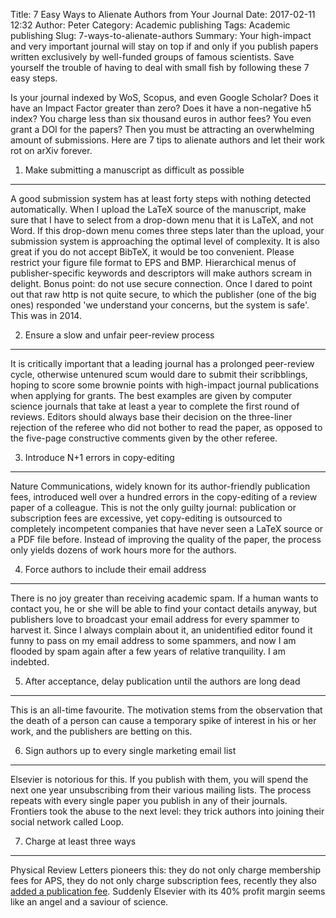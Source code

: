 Title: 7 Easy Ways to Alienate Authors from Your Journal
Date: 2017-02-11 12:32
Author: Peter
Category: Academic publishing
Tags: Academic publishing
Slug: 7-ways-to-alienate-authors
Summary: Your high-impact and very important journal will stay on top if and only if you publish papers written exclusively by well-funded groups of famous scientists. Save yourself the trouble of having to deal with small fish by following these 7 easy steps.

Is your journal indexed by WoS, Scopus, and even Google Scholar? Does it have an Impact Factor greater than zero? Does it have a non-negative h5 index? You charge less than six thousand euros in author fees? You even grant a DOI for the papers? Then you must be attracting an overwhelming amount of submissions. Here are 7 tips to alienate authors and let their work rot on arXiv forever.

1. Make submitting a manuscript as difficult as possible
--------------------------------------------------------

A good submission system has at least forty steps with nothing detected automatically. When I upload the LaTeX source of the manuscript, make sure that I have to select from a drop-down menu that it is LaTeX, and not Word. If this drop-down menu comes three steps later than the upload, your submission system is approaching the optimal level of complexity. It is also great if you do not accept BibTeX, it would be too convenient. Please restrict your figure file format to EPS and BMP. Hierarchical menus of publisher-specific keywords and descriptors will make authors scream in delight. Bonus point: do not use secure connection. Once I dared to point out that raw http is not quite secure, to which the publisher (one of the big ones) responded 'we understand your concerns, but the system is safe'. This was in 2014.

2. Ensure a slow and unfair peer-review process
-----------------------------------------------

It is critically important that a leading journal has a prolonged peer-review cycle, otherwise untenured scum would dare to submit their scribblings, hoping to score some brownie points with high-impact journal publications when applying for grants. The best examples are given by computer science journals that take at least a year to complete the first round of reviews. Editors should always base their decision on the three-liner rejection of the referee who did not bother to read the paper, as opposed to the five-page constructive comments given by the other referee.

3. Introduce N+1 errors in copy-editing
---------------------------------------

Nature Communications, widely known for its author-friendly publication fees, introduced well over a hundred errors in the copy-editing of a review paper of a colleague. This is not the only guilty journal: publication or subscription fees are excessive, yet copy-editing is outsourced to completely incompetent companies that have never seen a LaTeX source or a PDF file before. Instead of improving the quality of the paper, the process only yields dozens of work hours more for the authors.

4. Force authors to include their email address
-----------------------------------------------

There is no joy greater than receiving academic spam. If a human wants to contact you, he or she will be able to find your contact details anyway, but publishers love to broadcast your email address for every spammer to harvest it. Since I always complain about it, an unidentified editor found it funny to pass on my email address to some spammers, and now I am flooded by spam again after a few years of relative tranquility. I am indebted.

5. After acceptance, delay publication until the authors are long dead
----------------------------------------------------------------------

This is an all-time favourite. The motivation stems from the observation that the death of a person can cause a temporary spike of interest in his or her work, and the publishers are betting on this.

6. Sign authors up to every single marketing email list
-------------------------------------------------------

Elsevier is notorious for this. If you publish with them, you will spend the next one year unsubscribing from their various mailing lists. The process repeats with every single paper you publish in any of their journals. Frontiers took the abuse to the next level: they trick authors into joining their social network called Loop.

7. Charge at least three ways
-----------------------------

Physical Review Letters pioneers this: they do not only charge membership fees for APS, they do not only charge subscription fees, recently they also [added a publication fee](https://journals.aps.org/authors/publication-charges-physical-review-letters). Suddenly Elsevier with its 40% profit margin seems like an angel and a saviour of science.
